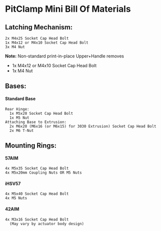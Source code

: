 # PitClamp Mini Bill Of Materials 

## Latching Mechanism:
    2x M4x25 Socket Cap Head Bolt
    1x M4x12 or M4x10 Socket Cap Head Bolt
    3x M4 Nut
**Note:** Non-standard print-in-place Upper+Handle removes
  - 1x M4x12 or M4x10 Socket Cap Head Bolt
  - 1x M4 Nut

## Bases:

####  Standard Base
    Rear Hinge:
      1x M5x20 Socket Cap Head Bolt
      1x M5 Nut
    Attaching Base to Extrusion:
      2x M6x20 (M6x16 (or M6x15) for 3030 Extrusion) Socket Cap Head Bolt
      2x M6 T-Nut
<!--
####  Double Hinge Base
    Rear Hinge:
      1x M6x20 Socket Cap Head Bolt
      1x M6 Nut
    Front Hinge:
      1x M6x20 Socket Cap Head Bolt
      1x M6 Nut
    Attaching Base to Extrusion:
      2x M6x20 (M6x15 for 3030 Extrusion) Socket Cap Head Bolt
      2x M6 T-Nut

 ### (FUTURE, maybe) Side Mount Base
    For attaching to 3030 extrusion:
      2x M6x20 Socket Cap Head Bolt //TODO: Confirm that M6x25 is too long
      2x M6 T-Nut
    For attaching to 4040 extrusion:
      2x M6x25 Socket Cap Head Bolt
      2x M6 T-Nut -->

## Mounting Rings:

#### 57AIM 
    4x M5x35 Socket Cap Head Bolt 
    4x M5x20mm Coupling Nuts OR M5 Nuts

#### iHSV57
    4x M5x40 Socket Cap Head Bolt
    4x M5 Nuts

#### 42AIM
    4x M3x16 Socket Cap Head Bolt
      (May vary by actuator body design)

